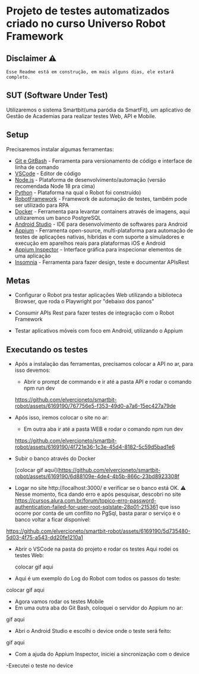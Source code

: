 # Projeto de testes automatizados criado no curso Universo Robot Framework
  
## Disclaimer ⚠
    Esse Readme está em construção, em mais alguns dias, ele estará completo.

## SUT (Software Under Test)
Utilizaremos o sistema Smartbit(uma paródia da SmartFit), um aplicativo de Gestão de Academias para realizar testes Web, API e Mobile.  


## Setup 

Precisaremos instalar algumas ferramentas:

-  [Git e GitBash](https://git-scm.com/) - Ferramenta para versionamento de código e interface de linha de comando
-  [VSCode](https://code.visualstudio.com/) - Editor de código
-  [Node.js](https://nodejs.org/en) - Plataforma de desenvolvimento/automação (versão recomendada Node 18 pra cima)
-  [Python](https://nodejs.org/en) - Plataforma na qual o Robot foi construído)
-  [RobotFramework](https://nodejs.org/en) - Framework de automação de testes, também pode ser utilizado para RPA
- [Docker](https://www.docker.com/) - Ferramenta para levantar containers através de imagens, aqui utilizaremos um banco PostgreSQL
-  [Android Studio](https://developer.android.com/studio?hl=pt-br) - IDE para desenvolvimento de softwares para Android
-  [Appium](https://npmjs.com/) -  Ferramenta open-source, multi-plataforma para automação de testes de aplicações nativas, híbridas e com suporte a simuladores e execução em aparelhos reais para plataformas iOS e Android 
-  [Appium Inspector](https://appium.io/) - Interface gráfica para inspecionar elementos de uma aplicação
-  [Insomnia](https://insomnia.rest/) - Ferramenta para fazer design, teste e documentar APIsRest

## Metas

 - Configurar o Robot pra testar aplicações Web utilizando a biblioteca Browser, que roda o Playwright por "debaixo dos panos"

- Consumir APIs Rest para fazer testes de integração com o Robot Framework

- Testar aplicativos móveis com foco em Android, utilizando o Appium


## Executando os testes

- Após a instalação das ferramentas, precisamos colocar a API no ar, para isso devemos:
    -	Abrir o prompt de commando e ir até a pasta API e rodar o comando npm run dev 

    https://github.com/elvercioneto/smartbit-robot/assets/6169190/767756e5-f353-49d0-a7a6-15ec427a79de

- Após isso, iremos colocar o site no ar:
    -	Em outra aba ir até a pasta WEB e rodar o comando npm run dev

    https://github.com/elvercioneto/smartbit-robot/assets/6169190/4f721e36-1c3e-45d4-8182-5c59d5bad1e6

- Subir o banco através do Docker
  
    [colocar gif aqui](https://github.com/elvercioneto/smartbit-robot/assets/6169190/6d88109e-4de4-4b5b-866c-23bd8923308f
  
- Logar no site http://localhost:3000/ e verificar se o banco está OK. ⚠ Nesse momento, fica dando erro e após pesquisar, descobri no site  https://cursos.alura.com.br/forum/topico-erro-password-authentication-failed-for-user-root-sqlstate-28p01-215361 que isso ocorre por conta de um conflito no PgSql, basta parar o serviço e o banco voltar a ficar disponível: 

https://github.com/elvercioneto/smartbit-robot/assets/6169190/5d735480-5d03-4f75-a543-dd20fe1210a1

- Abrir o VSCode na pasta do projeto e rodar os testes
    Aqui rodei os testes Web:

    colocar gif aqui
- Aqui é um exemplo do Log do Robot com todos os passos do teste: 

colocar gif aqui

- Agora vamos rodar os testes Mobile
 - Em uma outra aba do Git Bash, coloquei o servidor do Appium no ar:

 gif aqui

 - Abri o Android Studio e escolhi o device onde o teste será feito:

 gif aqui


- Com a ajuda do Appium Inspector, iniciei a sincronização com o device


-Executei o teste no device



